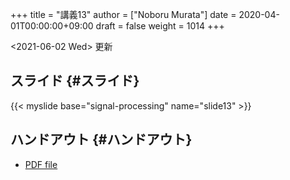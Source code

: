 +++
title = "講義13"
author = ["Noboru Murata"]
date = 2020-04-01T00:00:00+09:00
draft = false
weight = 1014
+++

<span class="timestamp-wrapper"><span class="timestamp">&lt;2021-06-02 Wed&gt; </span></span> 更新


## スライド {#スライド}

{{< myslide base="signal-processing" name="slide13" >}}


## ハンドアウト {#ハンドアウト}

-   [PDF file](https://noboru-murata.github.io/signal-processing/pdfs/slide13.pdf)